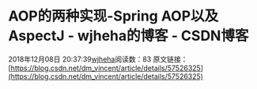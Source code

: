 # AOP的两种实现-Spring AOP以及AspectJ - wjheha的博客 - CSDN博客
2018年12月08日 20:37:39[wjheha](https://me.csdn.net/wjheha)阅读数：83
原文链接：[https://blog.csdn.net/dm_vincent/article/details/57526325](https://blog.csdn.net/dm_vincent/article/details/57526325)
